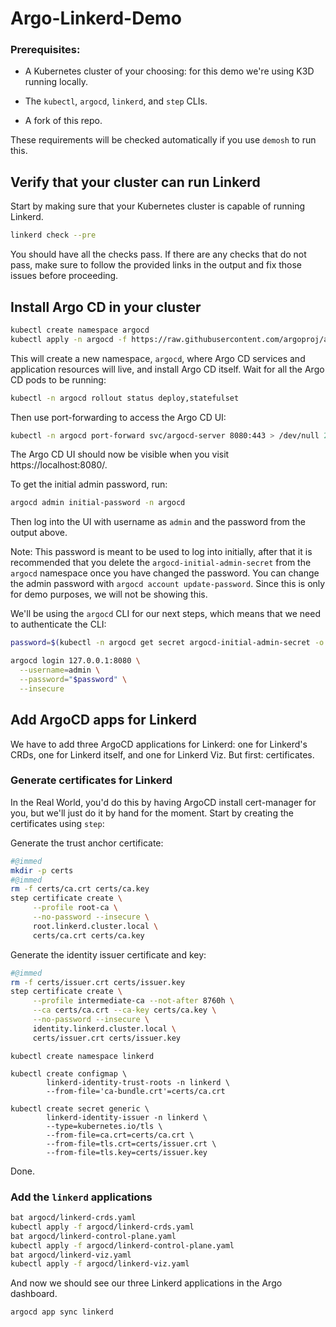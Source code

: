 # Argo-Linkerd-Demo

<!-- @import demosh/check-requirements.sh -->
<!-- @import demosh/check-github.sh -->

### Prerequisites:

- A Kubernetes cluster of your choosing: for this demo we're using K3D running
  locally.

- The `kubectl`, `argocd`, `linkerd`, and `step` CLIs.

- A fork of this repo.

These requirements will be checked automatically if you use `demosh` to run
this.

<!-- @start_livecast -->
<!-- @SHOW -->

## Verify that your cluster can run Linkerd

Start by making sure that your Kubernetes cluster is capable of running
Linkerd.

```bash
linkerd check --pre
```

You should have all the checks pass. If there are any checks that do not pass,
make sure to follow the provided links in the output and fix those issues
before proceeding.

<!-- @wait_clear -->

## Install Argo CD in your cluster

```bash
kubectl create namespace argocd
kubectl apply -n argocd -f https://raw.githubusercontent.com/argoproj/argo-cd/stable/manifests/install.yaml
```

This will create a new namespace, `argocd`, where Argo CD services and
application resources will live, and install Argo CD itself. Wait for all the
Argo CD pods to be running:

```bash
kubectl -n argocd rollout status deploy,statefulset
```

Then use port-forwarding to access the Argo CD UI:

```bash
kubectl -n argocd port-forward svc/argocd-server 8080:443 > /dev/null 2>&1 &
```

The Argo CD UI should now be visible when you visit https://localhost:8080/.

<!-- @browser_then_terminal -->

To get the initial admin password, run:

```bash
argocd admin initial-password -n argocd
```

Then log into the UI with username as `admin` and the password from the output
above.

Note: This password is meant to be used to log into initially, after that it
is recommended that you delete the `argocd-initial-admin-secret` from the
`argocd` namespace once you have changed the password. You can change the
admin password with `argocd account update-password`. Since this is only for
demo purposes, we will not be showing this.

<!-- @browser_then_terminal -->

We'll be using the `argocd` CLI for our next steps, which means that we need to authenticate the CLI:

```bash
password=$(kubectl -n argocd get secret argocd-initial-admin-secret -o jsonpath="{.data.password}" | base64 -d)

argocd login 127.0.0.1:8080 \
  --username=admin \
  --password="$password" \
  --insecure
```

<!-- @wait_clear -->

## Add ArgoCD apps for Linkerd

We have to add three ArgoCD applications for Linkerd: one for Linkerd's CRDs,
one for Linkerd itself, and one for Linkerd Viz. But first: certificates.

### Generate certificates for Linkerd

In the Real World, you'd do this by having ArgoCD install cert-manager for
you, but we'll just do it by hand for the moment. Start by creating the
certificates using `step`:

Generate the trust anchor certificate:

```bash
#@immed
mkdir -p certs
#@immed
rm -f certs/ca.crt certs/ca.key
step certificate create \
     --profile root-ca \
     --no-password --insecure \
     root.linkerd.cluster.local \
     certs/ca.crt certs/ca.key
```

Generate the identity issuer certificate and key:

```bash
#@immed
rm -f certs/issuer.crt certs/issuer.key
step certificate create \
     --profile intermediate-ca --not-after 8760h \
     --ca certs/ca.crt --ca-key certs/ca.key \
     --no-password --insecure \
     identity.linkerd.cluster.local \
     certs/issuer.crt certs/issuer.key
```

<!-- @wait_clear -->

```bash,run
kubectl create namespace linkerd

kubectl create configmap \
        linkerd-identity-trust-roots -n linkerd \
        --from-file='ca-bundle.crt'=certs/ca.crt

kubectl create secret generic \
        linkerd-identity-issuer -n linkerd \
        --type=kubernetes.io/tls \
        --from-file=ca.crt=certs/ca.crt \
        --from-file=tls.crt=certs/issuer.crt \
        --from-file=tls.key=certs/issuer.key
```

Done.

<!-- @wait -->

### Add the `linkerd` applications

```bash
bat argocd/linkerd-crds.yaml
kubectl apply -f argocd/linkerd-crds.yaml
bat argocd/linkerd-control-plane.yaml
kubectl apply -f argocd/linkerd-control-plane.yaml
bat argocd/linkerd-viz.yaml
kubectl apply -f argocd/linkerd-viz.yaml
```

And now we should see our three Linkerd applications in the Argo dashboard.

<!-- @browser_then_terminal -->

```bash
argocd app sync linkerd
```
